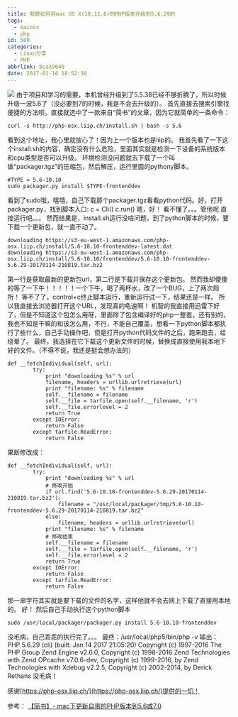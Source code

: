 ```yaml
---
title: 我是如何将mac OS X(10.11.6)的PHP版本升级到5.6.29的
tags:
  - macosx
  - php
id: 589
categories:
  - Linxu分享
  - PHP
abbrlink: 8ca39648
date: 2017-01-16 18:52:38
---
```


![](http://ojrm4585k.bkt.clouddn.com/20170116148456405447908.jpg?imageView2/0/format/jpg)
由于项目和学习的需要，本机曾经升级到了5.5.38已经不够折腾了，所以时候升级一波5.6了（没必要到7的时候，我是不会去升级的）。
首先直接去搜索引擎找便捷的方法呗，直接就选中了一款来自“简书”的文章，因为它就简单的一条命令：
```
curl -s http://php-osx.liip.ch/install.sh | bash -s 5.6
```
看到这个地址，我心里就放心了！因为上一个版本也是liip的。
我首先看了一下这个install.sh的内容，确定没有什么危险，里面其实就是检测一下设备的系统版本和cpu类型是否可以升级。
环境检测没问题就去下载了一个叫做“packager.tgz”的压缩包，然后解压，运行里面的pythony脚本。
```
#TYPE = 5.6-10.10
sudo packager.py install $TYPE-frontenddev
```
<!--more-->

看到了sudo哦，嘻嘻，自己下载那个packager.tgz看看python代码。好，打开packager.py，找到脚本入口:
c = Cli()
c.run()
嗯，好！     看不懂了。。。管他呢 直接运行吧。。。
然而结果是，install.sh运行没啥问题，到了python脚本的时候，要下载一个更新包，就一直不动了。
```
downloading https://s3-eu-west-1.amazonaws.com/php-osx.liip.ch/install/5.6-10.10-frontenddev-latest.dat
downloading https://s3-eu-west-1.amazonaws.com/php-osx.liip.ch/install/5.6-10.10/frontenddev/5.6-10.10-frontenddev-5.6.29-20170114-210819.tar.bz2
```
第一行是获取最新的更新包url，第二行是下载并保存这个更新包。
然而我却傻傻的等了一下午！！！！！一个下午，喝了两杯水，改了一个BUG，上了两次厕所！  等不了了，control+c终止脚本运行，重新运行试一下，结果还是一样。
所以我直接去浏览器打开这个URL，发现真的龟速啊！
机智的我直接用迅雷下好了，但是不知道这个包怎么用呀，里面除了包含编译好的php一整套，还有别的，我也不知是干嘛的和该怎么用，不行，不能自己覆盖，想看一下python脚本都执行了些什么，自己手动操作吧，但是打开python代码文件的之后，跑来跑去，给绕晕了。
最终，我选择在它下载这个更新文件的时候，替换成直接使用我本地下好的文件。（不得不说，我还是挺会想办法的）

```
def __fetchIndividual(self, url):
        try:
            print "downloading %s" % url
            filename, headers = urllib.urlretrieve(url)
            print "filename: %s" % filename
            self.__filename = filename
            self.__file = tarfile.open(self.__filename, 'r')
            self.__file.errorlevel = 2
            return True
        except IOError:
            return False
        except tarfile.ReadError:
            return False
```
果断修改成：

```
def __fetchIndividual(self, url):
        try:
            print "downloading %s" % url
            # 修改开始
            if url.find('5.6-10.10-frontenddev-5.6.29-20170114-210819.tar.bz2'):
                filename = "/usr/local/packager/tmp/5.6-10.10-frontenddev-5.6.29-20170114-210819.tar.bz2"
            else:
                filename, headers = urllib.urlretrieve(url)
            print "filename: %s" % filename
            # 修改结束
            self.__filename = filename
            self.__file = tarfile.open(self.__filename, 'r')
            self.__file.errorlevel = 2
            return True
        except IOError:
            return False
        except tarfile.ReadError:
            return False
```
那一串字符其实就是要下载的文件的名字，这样他就不会去网上下载了直接用本地的。
好！ 然后自己手动执行这个python脚本
```
sudo /usr/local/packager/packager.py install 5.6-10.10-frontenddev
```
没毛病，自己乖乖的执行完了。。。
最终：/usr/local/php5/bin/php -v
输出：
PHP 5.6.29 (cli) (built: Jan 14 2017 21:05:20) 
Copyright (c) 1997-2016 The PHP Group
Zend Engine v2.6.0, Copyright (c) 1998-2016 Zend Technologies
    with Zend OPcache v7.0.6-dev, Copyright (c) 1999-2016, by Zend Technologies
    with Xdebug v2.2.5, Copyright (c) 2002-2014, by Derick Rethans
没毛病！

感谢[https://php-osx.liip.ch/](https://php-osx.liip.ch/)提供的一切！

参考：
[【简书】- mac下更新自带的PHP版本到5.6或7.0](http://www.jianshu.com/p/0456dd3cc78b)
